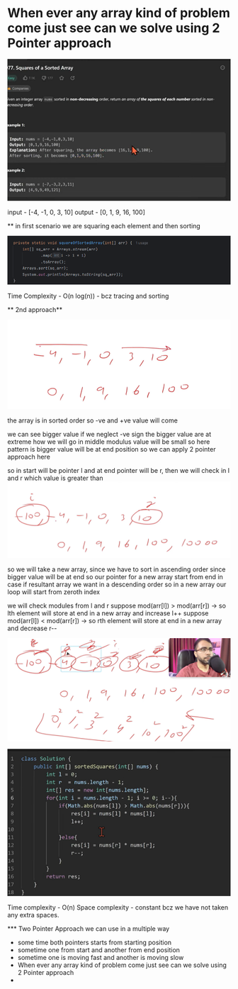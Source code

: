 
# When ever any array kind of problem come just see can we solve using 2 Pointer approach

![img.png](img.png)

input - [-4, -1, 0, 3, 10]
output - [0, 1, 9, 16, 100]

** in first scenario we are squaring each element and then sorting
  
![img_1.png](img_1.png)

Time Complexity - O(n log(n))   - bcz tracing and sorting



** 2nd approach**

![img_2.png](img_2.png)

the array is in sorted order so -ve and +ve value will come

we can see bigger value if we neglect -ve sign the bigger value are at extreme how we will go in middle modulus value will be small
so here pattern is bigger value will be at end position so we can apply 2 pointer approach here

so in start will be pointer l and at end pointer will be r, then we will check in l and r which value is greater than
![img_3.png](img_3.png)

so we will take a new array,  since we have to sort in ascending order since bigger value will be at end so our pointer for a new array start from end
in case if resultant array we want in a descending order so in a new array our loop will start from zeroth index

we will check modules from l and r 
suppose mod(arr[l]) > mod(arr[r]) -> so lth element will store at end in a new array and increase l++
suppose mod(arr[l]) < mod(arr[r]) -> so rth element will store at end in a new array and decrease r--

![img_4.png](img_4.png)

![img_5.png](img_5.png)

Time complexity - O(n)
Space complexity - constant bcz we have not taken any extra spaces.

*** Two Pointer Approach we can use in a multiple way

- some time both pointers starts from starting position
- sometime one from start and another from end position
- sometime one is moving fast and another is moving slow
- When ever any array kind of problem come just see can we solve using 2 Pointer approach
- 
